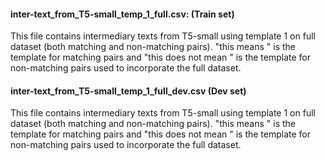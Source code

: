 #### inter-text_from_T5-small_temp_1_full.csv: (Train set)
This file contains intermediary texts from T5-small using template 1 on full dataset (both matching and non-matching pairs). "this means " is the template for matching pairs and "this does not mean " is the template for non-matching pairs used to incorporate the full dataset.

#### inter-text_from_T5-small_temp_1_full_dev.csv (Dev set)
This file contains intermediary texts from T5-small using template 1 on full dataset (both matching and non-matching pairs). "this means " is the template for matching pairs and "this does not mean " is the template for non-matching pairs used to incorporate the full dataset.
